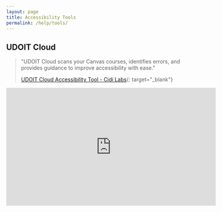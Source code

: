 ```yaml
---
layout: page
title: Accessibility Tools
permalink: /help/tools/
---
```


## UDOIT Cloud

> "UDOIT Cloud scans your Canvas courses, identifies errors, and provides guidance to improve accessibility with ease."
>
> [UDOIT Cloud Accessibility Tool - Cidi Labs](https://cidilabs.com/landing/udoit-accessibility-tool/){: target="_blank"}

<iframe width="560" height="315" src="https://www.youtube.com/embed/gXA4vD7wuws" title="YouTube video player" frameborder="0" allow="accelerometer; autoplay; clipboard-write; encrypted-media; gyroscope; picture-in-picture" allowfullscreen></iframe>